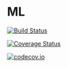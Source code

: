 # ML

[![Build Status](https://travis-ci.org/johncsnyder/ML.jl.svg?branch=master)](https://travis-ci.org/johncsnyder/ML.jl)

[![Coverage Status](https://coveralls.io/repos/johncsnyder/ML.jl/badge.svg?branch=master&service=github)](https://coveralls.io/github/johncsnyder/ML.jl?branch=master)

[![codecov.io](http://codecov.io/github/johncsnyder/ML.jl/coverage.svg?branch=master)](http://codecov.io/github/johncsnyder/ML.jl?branch=master)
